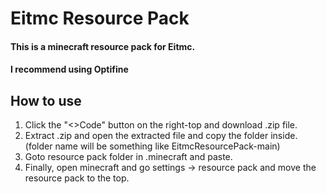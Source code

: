 
# Eitmc Resource Pack

#### This is a minecraft resource pack for Eitmc. 
#### I recommend using Optifine



## How to use 
1.  Click the "<>Code" button on the right-top and download .zip file.
2.  Extract .zip and open the extracted file and copy the folder inside. (folder name will be something like EitmcResourcePack-main)
3.  Goto resource pack folder in .minecraft and paste.
4.  Finally, open minecraft and go settings -> resource pack and move the resource pack to the top. 

